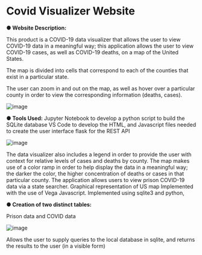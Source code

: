 <h1> Covid Visualizer Website </h1>


**● Website Description:**

This product is a COVID-19 data visualizer that allows the user to view COVID-19 data in a meaningful way; this application allows the user to view COVID-19 cases, as well as COVID-19 deaths, on a map of the United States.

The map is divided into cells that correspond to each of the counties that exist in a particular state.

The user can zoom in and out on the map, as well as hover over a particular county in order to view the corresponding information (deaths, cases).

![image](https://github.com/marshy9/Covid-Visualizer-Website/assets/55929958/7d4eea04-5049-44f2-a35b-0842fa1576a7)


**● Tools Used:**
Jupyter Notebook to develop a python script to build the SQLite database
VS Code to develop the HTML, and Javascript files needed to create the user interface
flask for the REST API

![image](https://github.com/marshy9/Covid-Visualizer-Website/assets/55929958/a8116107-7b56-48aa-859f-173e28569daa)


The data visualizer also includes a legend in order to provide the user with context for relative levels of cases and deaths by county.
The map makes use of a color ramp in order to help display the data in a meaningful way; the darker the color, the higher concentration of deaths or cases in that particular county.
The application allows users to view prison COVID-19 data via a state searcher.
Graphical representation of US map Implemented with the use of Vega Javascript.
Implemented using sqlite3 and python, 

**● Creation of two distinct tables:**

Prison data and COVID data

![image](https://github.com/marshy9/Covid-Visualizer-Website/assets/55929958/3d4289de-deb2-4701-a241-384c7cf7fdef)

Allows the user to supply queries to the local database in sqlite, and returns the results to the user (in a visible form)



